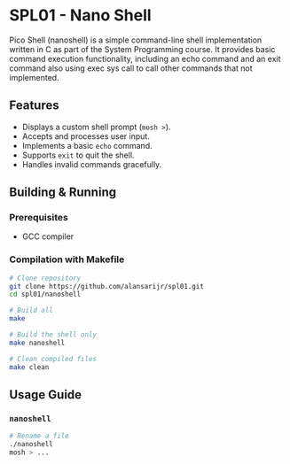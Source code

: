 # SPL01 - Nano Shell

Pico Shell (nanoshell) is a simple command-line shell implementation written in C as part of the System Programming course. It provides basic command execution functionality, including an echo command and an exit command also using exec sys call to call other commands that not implemented.

## **Features**  
- Displays a custom shell prompt (`mosh >`).  
- Accepts and processes user input. 
- Implements a basic `echo` command.  
- Supports `exit` to quit the shell.  
- Handles invalid commands gracefully.  


## Building & Running

### Prerequisites
- GCC compiler

### Compilation with Makefile
```bash
# Clone repository
git clone https://github.com/alansarijr/spl01.git
cd spl01/nanoshell

# Build all
make

# Build the shell only
make nanoshell

# Clean compiled files
make clean
```

## Usage Guide

### `nanoshell`
```bash
# Rename a file
./nanoshell
mosh > ...
```
